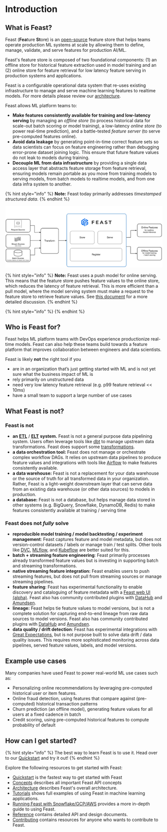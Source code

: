 # Introduction

## What is Feast?

Feast (**Fea**ture **St**ore) is an [open-source](https://github.com/feast-dev/feast) feature store that helps teams 
operate production ML systems at scale by allowing them to define, manage, validate, and serve features for production 
AI/ML. 

Feast's feature store is composed of two foundational components: (1) an offline store for historical feature 
extraction used in model training and an (2) online store for feature retrieval for low latency feature serving in 
production systems and applications.

Feast is a configurable operational data system that re-uses existing infrastructure to manage and serve machine learning 
features to realtime models. For more details please review our [architecture](getting-started/architecture-and-components/overview.md).

Feast allows ML platform teams to:

* **Make features consistently available for training and low-latency serving** by managing an _offline store_ (to process historical data for scale-out batch scoring or model training), a low-latency _online store_ (to power real-time prediction)_,_ and a battle-tested _feature server_ (to serve pre-computed features online).
* **Avoid data leakage** by generating point-in-time correct feature sets so data scientists can focus on feature engineering rather than debugging error-prone dataset joining logic. This ensure that future feature values do not leak to models during training.
* **Decouple ML from data infrastructure** by providing a single data access layer that abstracts feature storage from feature retrieval, ensuring models remain portable as you move from training models to serving models, from batch models to realtime models, and from one data infra system to another.

{% hint style="info" %}
**Note:** Feast today primarily addresses _timestamped structured data_.
{% endhint %}

![](assets/feast_marchitecture.png)

{% hint style="info" %}
**Note:** Feast uses a push model for online serving. This means that the feature store pushes feature values to the 
online store, which reduces the latency of feature retrieval. This is more efficient than a pull model, where the model 
serving system must make a request to the feature store to retrieve feature values. See 
[this document](getting-started/architecture-and-components/push-vs-pull-model.md) for a more detailed discussion.
{% endhint %}

{% hint style="info" %}
{% endhint %}

## Who is Feast for?

Feast helps ML platform teams with DevOps experience productionize real-time models. Feast can also help these teams build towards a feature platform that improves collaboration between engineers and data scientists.

Feast is likely **not** the right tool if you

* are in an organization that’s just getting started with ML and is not yet sure what the business impact of ML is
* rely primarily on unstructured data
* need very low latency feature retrieval (e.g. p99 feature retrieval << 10ms)
* have a small team to support a large number of use cases

## What Feast is not?

### Feast is not

* **an** [**ETL**](https://en.wikipedia.org/wiki/Extract,\_transform,\_load) / [**ELT**](https://en.wikipedia.org/wiki/Extract,\_load,\_transform) **system.** Feast is not a general purpose data pipelining system. Users often leverage tools like [dbt](https://www.getdbt.com) to manage upstream data transformations. Feast does support some [transformations](getting-started/architecture-and-components/feature-transformetion.md).
* **a data orchestration tool:** Feast does not manage or orchestrate complex workflow DAGs. It relies on upstream data pipelines to produce feature values and integrations with tools like [Airflow](https://airflow.apache.org) to make features consistently available.
* **a data warehouse:** Feast is not a replacement for your data warehouse or the source of truth for all transformed data in your organization. Rather, Feast is a light-weight downstream layer that can serve data from an existing data warehouse (or other data sources) to models in production.
* **a database:** Feast is not a database, but helps manage data stored in other systems (e.g. BigQuery, Snowflake, DynamoDB, Redis) to make features consistently available at training / serving time

### Feast does not _fully_ solve

* **reproducible model training / model backtesting / experiment management**: Feast captures feature and model metadata, but does not version-control datasets / labels or manage train / test splits. Other tools like [DVC](https://dvc.org/), [MLflow](https://www.mlflow.org/), and [Kubeflow](https://www.kubeflow.org/) are better suited for this.
* **batch + streaming feature engineering**: Feast primarily processes already transformed feature values but is investing in supporting batch and streaming transformations. 
* **native streaming feature integration:** Feast enables users to push streaming features, but does not pull from streaming sources or manage streaming pipelines.
* **feature sharing**: Feast has experimental functionality to enable discovery and cataloguing of feature metadata with a [Feast web UI (alpha)](https://docs.feast.dev/reference/alpha-web-ui). Feast also has community contributed plugins with [DataHub](https://datahubproject.io/docs/generated/ingestion/sources/feast/) and [Amundsen](https://github.com/amundsen-io/amundsen/blob/4a9d60176767c4d68d1cad5b093320ea22e26a49/databuilder/databuilder/extractor/feast\_extractor.py). 
* **lineage:** Feast helps tie feature values to model versions, but is not a complete solution for capturing end-to-end lineage from raw data sources to model versions. Feast also has community contributed plugins with [DataHub](https://datahubproject.io/docs/generated/ingestion/sources/feast/) and [Amundsen](https://github.com/amundsen-io/amundsen/blob/4a9d60176767c4d68d1cad5b093320ea22e26a49/databuilder/databuilder/extractor/feast\_extractor.py). 
* **data quality / drift detection**: Feast has experimental integrations with [Great Expectations](https://greatexpectations.io/), but is not purpose built to solve data drift / data quality issues. This requires more sophisticated monitoring across data pipelines, served feature values, labels, and model versions.

## Example use cases

Many companies have used Feast to power real-world ML use cases such as:

* Personalizing online recommendations by leveraging pre-computed historical user or item features.
* Online fraud detection, using features that compare against (pre-computed) historical transaction patterns
* Churn prediction (an offline model), generating feature values for all users at a fixed cadence in batch
* Credit scoring, using pre-computed historical features to compute probability of default

## How can I get started?

{% hint style="info" %}
The best way to learn Feast is to use it. Head over to our [Quickstart](getting-started/quickstart.md) and try it out!
{% endhint %}

Explore the following resources to get started with Feast:

* [Quickstart](getting-started/quickstart.md) is the fastest way to get started with Feast
* [Concepts](getting-started/concepts/) describes all important Feast API concepts
* [Architecture](getting-started/architecture-and-components/) describes Feast's overall architecture.
* [Tutorials](tutorials/tutorials-overview/) shows full examples of using Feast in machine learning applications.
* [Running Feast with Snowflake/GCP/AWS](how-to-guides/feast-snowflake-gcp-aws/) provides a more in-depth guide to using Feast.
* [Reference](reference/feast-cli-commands.md) contains detailed API and design documents.
* [Contributing](project/contributing.md) contains resources for anyone who wants to contribute to Feast.
